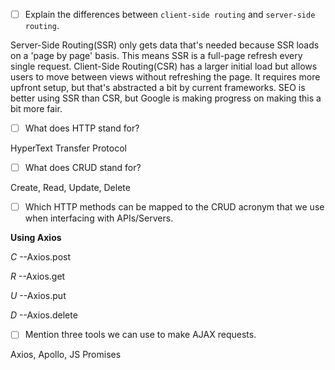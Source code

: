 - [ ] Explain the differences between `client-side routing` and `server-side routing`.

Server-Side Routing(SSR) only gets data that's needed because SSR loads on a 'page by page' basis. This means SSR is a full-page refresh every single request. Client-Side Routing(CSR) has a larger initial load but allows users to move between views without refreshing the page. It requires more upfront setup, but that's abstracted a bit by current frameworks. SEO is better using SSR than CSR, but Google is making progress on making this a bit more fair.

- [ ] What does HTTP stand for?

HyperText Transfer Protocol

- [ ] What does CRUD stand for?

Create, Read, Update, Delete

- [ ] Which HTTP methods can be mapped to the CRUD acronym that we use when interfacing with APIs/Servers.

**Using Axios**

_C_ --Axios.post

_R_ --Axios.get

_U_ --Axios.put

_D_ --Axios.delete

- [ ] Mention three tools we can use to make AJAX requests.

Axios, Apollo, JS Promises
